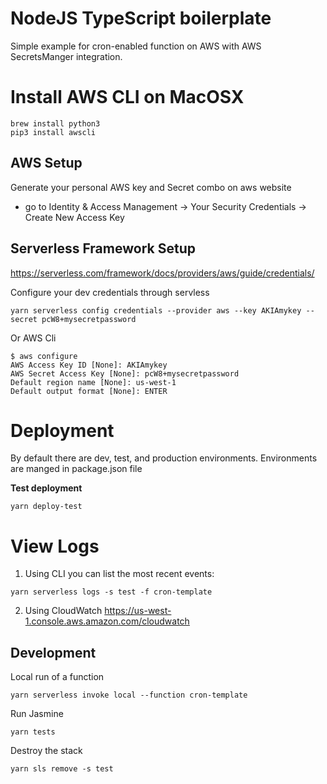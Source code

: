 # NodeJS TypeScript boilerplate
Simple example for cron-enabled function on AWS with AWS SecretsManger integration.

# Install AWS CLI on MacOSX

```
brew install python3
pip3 install awscli
```

## AWS Setup
Generate your personal AWS key and Secret combo on aws website
* go to Identity & Access Management -> Your Security Credentials -> Create New Access Key

## Serverless Framework Setup

https://serverless.com/framework/docs/providers/aws/guide/credentials/

Configure your dev credentials through servless
```
yarn serverless config credentials --provider aws --key AKIAmykey --secret pcW8+mysecretpassword
```

Or AWS Cli
```
$ aws configure
AWS Access Key ID [None]: AKIAmykey
AWS Secret Access Key [None]: pcW8+mysecretpassword
Default region name [None]: us-west-1
Default output format [None]: ENTER
```

# Deployment
By default there are dev, test, and production environments. Environments are manged in package.json file

**Test deployment**
```
yarn deploy-test
```


# View Logs

1) Using CLI you can list the most recent events:
```
yarn serverless logs -s test -f cron-template
```
2) Using CloudWatch
https://us-west-1.console.aws.amazon.com/cloudwatch

## Development

Local run of a function
```
yarn serverless invoke local --function cron-template
```

Run Jasmine
```
yarn tests
```

Destroy the stack
```
yarn sls remove -s test
```
